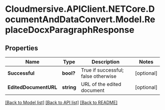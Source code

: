 # Cloudmersive.APIClient.NETCore.DocumentAndDataConvert.Model.ReplaceDocxParagraphResponse
## Properties

Name | Type | Description | Notes
------------ | ------------- | ------------- | -------------
**Successful** | **bool?** | True if successful; false otherwise | [optional] 
**EditedDocumentURL** | **string** | URL of the edited document | [optional] 

[[Back to Model list]](../README.md#documentation-for-models) [[Back to API list]](../README.md#documentation-for-api-endpoints) [[Back to README]](../README.md)

